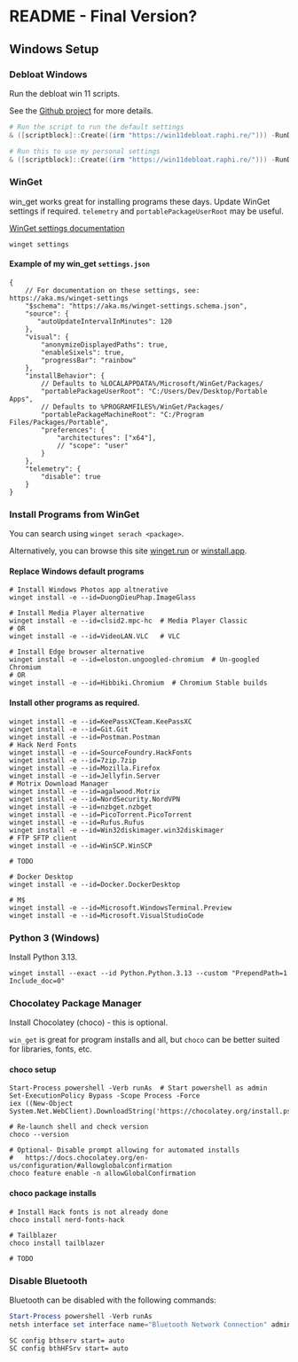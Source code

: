 README - Final Version?
=======================

Windows Setup
-------------

### Debloat Windows

Run the debloat win 11 scripts.

See the [Github project](https://github.com/Raphire/Win11Debloat) for more details.

```powershell
# Run the script to run the default settings
& ([scriptblock]::Create((irm "https://win11debloat.raphi.re/"))) -RunDefaults -Silent
```

```powershell
# Run this to use my personal settings
& ([scriptblock]::Create((irm "https://win11debloat.raphi.re/"))) -RunDefaults -Silent -ClearStart -ClearStartAllUsers -DisableTelemetry -DisableSuggestions	-DisableLockscreenTips -RevertContextMenu -ShowHiddenFolders -ShowKnownFileExt -TaskbarAlignLeft -HideSearchTb -HideTaskview -HideChat -DisableWidgets -DisableCopilot -DisableRecall -HideGallery -HideHome -ExplorerToHome -HideOnedrive -Hide3dObjects -HideMusic -HideIncludeInLibrary -HideGiveAccessTo -HideShare
```

### WinGet

win_get works great for installing programs these days. Update WinGet settings if required. `telemetry` and `portablePackageUserRoot` may be useful.

[WinGet settings documentation](https://learn.microsoft.com/en-us/windows/package-manager/winget/settings)

```shell
winget settings
```

#### Example of my win_get `settings.json`
```jsonc
{
    // For documentation on these settings, see: https://aka.ms/winget-settings
    "$schema": "https://aka.ms/winget-settings.schema.json",
    "source": {
       "autoUpdateIntervalInMinutes": 120
    },
    "visual": {
        "anonymizeDisplayedPaths": true,
        "enableSixels": true,
        "progressBar": "rainbow"
    },
    "installBehavior": {
        // Defaults to %LOCALAPPDATA%/Microsoft/WinGet/Packages/
        "portablePackageUserRoot": "C:/Users/Dev/Desktop/Portable Apps",
        // Defaults to %PROGRAMFILES%/WinGet/Packages/
        "portablePackageMachineRoot": "C:/Program Files/Packages/Portable",
        "preferences": {
            "architectures": ["x64"],
            // "scope": "user"
        }
    },
    "telemetry": {
        "disable": true
    }
}
```


### Install Programs from WinGet

You can search using `winget serach <package>`.

Alternatively, you can browse this site [winget.run](https://winget.run/) or [winstall.app](https://winstall.app/apps).

#### Replace Windows default programs

```shell
# Install Windows Photos app altnerative
winget install -e --id=DuongDieuPhap.ImageGlass

# Install Media Player alternative
winget install -e --id=clsid2.mpc-hc  # Media Player Classic
# OR
winget install -e --id=VideoLAN.VLC   # VLC

# Install Edge browser alternative
winget install -e --id=eloston.ungoogled-chromium  # Un-googled Chromium
# OR
winget install -e --id=Hibbiki.Chromium  # Chromium Stable builds
```


#### Install other programs as required.

```shell
winget install -e --id=KeePassXCTeam.KeePassXC
winget install -e --id=Git.Git
winget install -e --id=Postman.Postman
# Hack Nerd Fonts
winget install -e --id=SourceFoundry.HackFonts
winget install -e --id=7zip.7zip
winget install -e --id=Mozilla.Firefox
winget install -e --id=Jellyfin.Server
# Motrix Download Manager
winget install -e --id=agalwood.Motrix
winget install -e --id=NordSecurity.NordVPN
winget install -e --id=nzbget.nzbget
winget install -e --id=PicoTorrent.PicoTorrent
winget install -e --id=Rufus.Rufus
winget install -e --id=Win32diskimager.win32diskimager
# FTP SFTP client
winget install -e --id=WinSCP.WinSCP

# TODO

# Docker Desktop
winget install -e --id=Docker.DockerDesktop

# M$
winget install -e --id=Microsoft.WindowsTerminal.Preview
winget install -e --id=Microsoft.VisualStudioCode

```

### Python 3 (Windows)

Install Python 3.13.

```shell
winget install --exact --id Python.Python.3.13 --custom "PrependPath=1 Include_doc=0"
```

### Chocolatey Package Manager

Install Chocolatey (choco) - this is optional.

`win_get` is great for program installs and all, but `choco` can be better suited for libraries, fonts, etc. 

#### choco setup
```shell
Start-Process powershell -Verb runAs  # Start powershell as admin
Set-ExecutionPolicy Bypass -Scope Process -Force
iex ((New-Object System.Net.WebClient).DownloadString('https://chocolatey.org/install.ps1'))

# Re-launch shell and check version
choco --version

# Optional- Disable prompt allowing for automated installs
#   https://docs.chocolatey.org/en-us/configuration/#allowglobalconfirmation
choco feature enable -n allowGlobalConfirmation
```

#### choco package installs
```shell
# Install Hack fonts is not already done
choco install nerd-fonts-hack

# Tailblazer
choco install tailblazer

# TODO
```

### Disable Bluetooth

Bluetooth can be disabled with the following commands:

```powershell
Start-Process powershell -Verb runAs
netsh interface set interface name="Bluetooth Network Connection" admin=disabled
```

```shell
SC config bthserv start= auto
SC config bthHFSrv start= auto 
```
